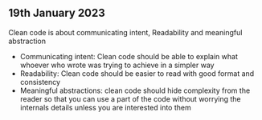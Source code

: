 ## 19th January 2023

Clean code is about communicating intent, Readability and meaningful abstraction 
- Communicating intent: Clean code should be able to explain what whoever who wrote was trying to achieve in a simpler way
- Readability: Clean code should be easier to read with good format and consistency
- Meaningful abstractions: clean code should hide complexity from the reader so that you can use a part of the code without worrying the internals details unless you are interested into them 
